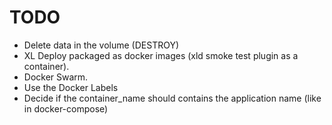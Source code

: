 # TODO #

* Delete data in the volume (DESTROY)
* XL Deploy packaged as docker images (xld smoke test plugin as a container).
* Docker Swarm.
* Use the Docker Labels
* Decide if the container_name should contains the application name (like in docker-compose)
 
 
